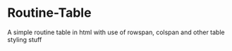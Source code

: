 # Routine-Table
A simple routine table  in html with use of rowspan, colspan and other table styling stuff
